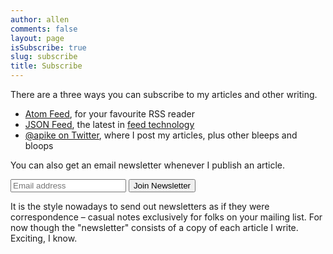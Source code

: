 ```yaml
---
author: allen
comments: false
layout: page
isSubscribe: true
slug: subscribe
title: Subscribe
---
```


There are a three ways you can subscribe to my articles and other writing.

* [Atom Feed](/feed/), for your favourite RSS reader
* [JSON Feed](/feed.json), the latest in [feed technology](https://jsonfeed.org/)
* [@apike on Twitter](https://twitter.com/apike/), where I post my articles, plus other bleeps and bloops

You can also get an email newsletter whenever I publish an article.

<form class="newsletter" action="https://feed.press/e/mailverify" method="post"
target="popupwindow" onsubmit="window.open('https://feed.press/e/mailverify?feed_id=allenpike', 'popupwindow',
'scrollbars=yes,width=550,height=400');return true">
<input type="text" name="email" placeholder="Email address"/>
<input type="submit" value="Join Newsletter" />
<input type="hidden" value="allenpike" name="feed_id"/>
</form>

It is the style nowadays to send out newsletters as if they were correspondence &ndash; casual notes exclusively for folks on your mailing list. For now though the "newsletter" consists of a copy of each article I write. Exciting, I know.